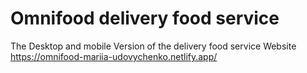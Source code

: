 # Omnifood delivery food service

The Desktop and mobile Version of the delivery food service Website
https://omnifood-mariia-udovychenko.netlify.app/

